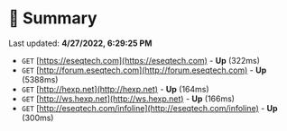# 📖 Summary
Last updated: **4/27/2022, 6:29:25 PM**

- `GET` [https://eseqtech.com](https://eseqtech.com) - **Up** (322ms)
- `GET` [http://forum.eseqtech.com](http://forum.eseqtech.com) - **Up** (5388ms)
- `GET` [http://hexp.net](http://hexp.net) - **Up** (164ms)
- `GET` [http://ws.hexp.net](http://ws.hexp.net) - **Up** (166ms)
- `GET` [http://eseqtech.com/infoline](http://eseqtech.com/infoline) - **Up** (300ms)
